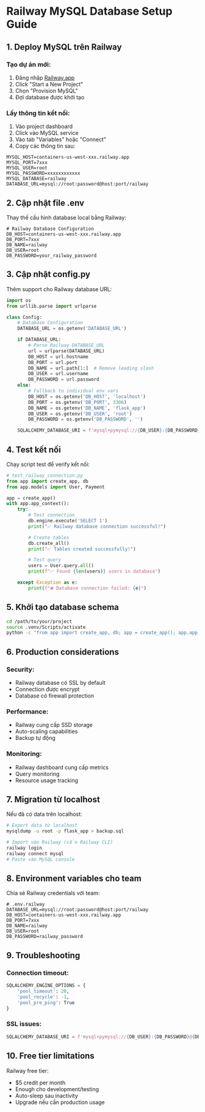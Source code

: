 # Railway MySQL Database Setup Guide

## 1. Deploy MySQL trên Railway

### Tạo dự án mới:

1. Đăng nhập [Railway.app](https://railway.app/)
2. Click "Start a New Project"
3. Chọn "Provision MySQL"
4. Đợi database được khởi tạo

### Lấy thông tin kết nối:

1. Vào project dashboard
2. Click vào MySQL service
3. Vào tab "Variables" hoặc "Connect"
4. Copy các thông tin sau:

```env
MYSQL_HOST=containers-us-west-xxx.railway.app
MYSQL_PORT=7xxx
MYSQL_USER=root
MYSQL_PASSWORD=xxxxxxxxxxxx
MYSQL_DATABASE=railway
DATABASE_URL=mysql://root:password@host:port/railway
```

## 2. Cập nhật file .env

Thay thế cấu hình database local bằng Railway:

```env
# Railway Database Configuration
DB_HOST=containers-us-west-xxx.railway.app
DB_PORT=7xxx
DB_NAME=railway
DB_USER=root
DB_PASSWORD=your_railway_password
```

## 3. Cập nhật config.py

Thêm support cho Railway database URL:

```python
import os
from urllib.parse import urlparse

class Config:
    # Database Configuration
    DATABASE_URL = os.getenv('DATABASE_URL')

    if DATABASE_URL:
        # Parse Railway DATABASE_URL
        url = urlparse(DATABASE_URL)
        DB_HOST = url.hostname
        DB_PORT = url.port
        DB_NAME = url.path[1:]  # Remove leading slash
        DB_USER = url.username
        DB_PASSWORD = url.password
    else:
        # Fallback to individual env vars
        DB_HOST = os.getenv('DB_HOST', 'localhost')
        DB_PORT = os.getenv('DB_PORT', 3306)
        DB_NAME = os.getenv('DB_NAME', 'flask_app')
        DB_USER = os.getenv('DB_USER', 'root')
        DB_PASSWORD = os.getenv('DB_PASSWORD', '')

    SQLALCHEMY_DATABASE_URI = f'mysql+pymysql://{DB_USER}:{DB_PASSWORD}@{DB_HOST}:{DB_PORT}/{DB_NAME}'
```

## 4. Test kết nối

Chạy script test để verify kết nối:

```python
# test_railway_connection.py
from app import create_app, db
from app.models import User, Payment

app = create_app()
with app.app_context():
    try:
        # Test connection
        db.engine.execute('SELECT 1')
        print("✅ Railway database connection successful!")

        # Create tables
        db.create_all()
        print("✅ Tables created successfully!")

        # Test query
        users = User.query.all()
        print(f"✅ Found {len(users)} users in database")

    except Exception as e:
        print(f"❌ Database connection failed: {e}")
```

## 5. Khởi tạo database schema

```bash
cd /path/to/your/project
source .venv/Scripts/activate
python -c "from app import create_app, db; app = create_app(); app.app_context().push(); db.create_all(); print('Railway database initialized!')"
```

## 6. Production considerations

### Security:

- Railway database có SSL by default
- Connection được encrypt
- Database có firewall protection

### Performance:

- Railway cung cấp SSD storage
- Auto-scaling capabilities
- Backup tự động

### Monitoring:

- Railway dashboard cung cấp metrics
- Query monitoring
- Resource usage tracking

## 7. Migration từ localhost

Nếu đã có data trên localhost:

```bash
# Export data từ localhost
mysqldump -u root -p flask_app > backup.sql

# Import vào Railway (cần Railway CLI)
railway login
railway connect mysql
# Paste vào MySQL console
```

## 8. Environment variables cho team

Chia sẻ Railway credentials với team:

```env
# .env.railway
DATABASE_URL=mysql://root:password@host:port/railway
DB_HOST=containers-us-west-xxx.railway.app
DB_PORT=7xxx
DB_NAME=railway
DB_USER=root
DB_PASSWORD=railway_password
```

## 9. Troubleshooting

### Connection timeout:

```python
SQLALCHEMY_ENGINE_OPTIONS = {
    'pool_timeout': 20,
    'pool_recycle': -1,
    'pool_pre_ping': True
}
```

### SSL issues:

```python
SQLALCHEMY_DATABASE_URI = f'mysql+pymysql://{DB_USER}:{DB_PASSWORD}@{DB_HOST}:{DB_PORT}/{DB_NAME}?ssl_disabled=false'
```

## 10. Free tier limitations

Railway free tier:

- $5 credit per month
- Enough cho development/testing
- Auto-sleep sau inactivity
- Upgrade nếu cần production usage
